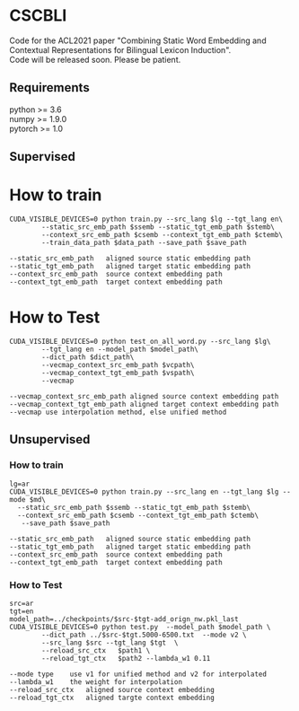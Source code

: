 # CSCBLI
Code for the ACL2021 paper "Combining Static Word Embedding and Contextual Representations for Bilingual Lexicon Induction".  
Code will be released soon. Please be patient.
## Requirements
python >= 3.6  
numpy >= 1.9.0  
pytorch >= 1.0  
## Supervised
# How to train

```
CUDA_VISIBLE_DEVICES=0 python train.py --src_lang $lg --tgt_lang en\
        --static_src_emb_path $ssemb --static_tgt_emb_path $stemb\
        --context_src_emb_path $csemb --context_tgt_emb_path $ctemb\
        --train_data_path $data_path --save_path $save_path
```

```
--static_src_emb_path   aligned source static embedding path 
--static_tgt_emb_path   aligned target static embedding path
--context_src_emb_path  source context embedding path
--context_tgt_emb_path  target context embedding path
```

# How to Test

```
CUDA_VISIBLE_DEVICES=0 python test_on_all_word.py --src_lang $lg\
        --tgt_lang en --model_path $model_path\
        --dict_path $dict_path\
        --vecmap_context_src_emb_path $vcpath\
        --vecmap_context_tgt_emb_path $vspath\
        --vecmap
```

```
--vecmap_context_src_emb_path aligned source context embedding path
--vecmap_context_tgt_emb_path aligned target context embedding path
--vecmap use interpolation method, else unified method
```

## Unsupervised
### How to train

```
lg=ar
CUDA_VISIBLE_DEVICES=0 python train.py --src_lang en --tgt_lang $lg --mode $md\
  --static_src_emb_path $ssemb --static_tgt_emb_path $stemb\
  --context_src_emb_path $csemb --context_tgt_emb_path $ctemb\
   --save_path $save_path 
```

```
--static_src_emb_path   aligned source static embedding path 
--static_tgt_emb_path   aligned target static embedding path
--context_src_emb_path  source context embedding path
--context_tgt_emb_path  target context embedding path
```

### How to Test

```
src=ar
tgt=en
model_path=../checkpoints/$src-$tgt-add_orign_nw.pkl_last
CUDA_VISIBLE_DEVICES=0 python test.py  --model_path $model_path \
        --dict_path ../$src-$tgt.5000-6500.txt  --mode v2 \
        --src_lang $src --tgt_lang $tgt  \
        --reload_src_ctx   $path1 \
        --reload_tgt_ctx   $path2 --lambda_w1 0.11
```

```
--mode type    use v1 for unified method and v2 for interpolated 
--lambda_w1    the weight for interpolation
--reload_src_ctx   aligned source context embedding
--reload_tgt_ctx   aligned targte context embedding
```


